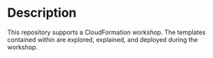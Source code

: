 # Description

This repository supports a CloudFormation workshop.  The templates contained within are explored, explained, and deployed during the workshop.